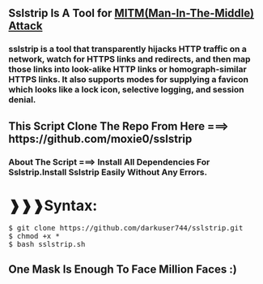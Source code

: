 <h2>Sslstrip Is A Tool for <a href="https://en.wikipedia.org/wiki/Man-in-the-middle_attack">MITM(Man-In-The-Middle) Attack</a></h2><h3>sslstrip is a tool that transparently hijacks HTTP traffic on a network, watch for HTTPS links and redirects, and then map those links into look-alike HTTP links or homograph-similar HTTPS links. It also supports modes for supplying a favicon which looks like a lock icon, selective logging, and session denial.</h3><h2>This Script Clone The Repo From Here ===> https://github.com/moxie0/sslstrip</h2>
<h3>About The Script ===> Install All Dependencies For Sslstrip.Install Sslstrip Easily Without Any Errors.</h3>
<h1>❱❱❱Syntax:</h1>
<div class="highlight highlight-source-shell"><pre>$ git clone https://github.com/darkuser744/sslstrip.git <br>$ chmod +x * <br>$ bash sslstrip.sh</pre></div>
<h2>One Mask Is Enough To Face Million Faces :)</h2>
